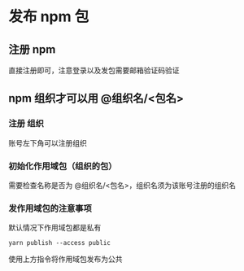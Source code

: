 # 发布 npm 包

## 注册 npm

直接注册即可，注意登录以及发包需要邮箱验证码验证

## npm 组织才可以用 @组织名/<包名>

### 注册 组织

账号左下角可以注册组织

### 初始化作用域包（组织的包）

需要检查名称是否为 @组织名/<包名>，组织名须为该账号注册的组织名

### 发作用域包的注意事项

默认情况下作用域包都是私有

`yarn publish --access public`

使用上方指令将作用域包发布为公共
